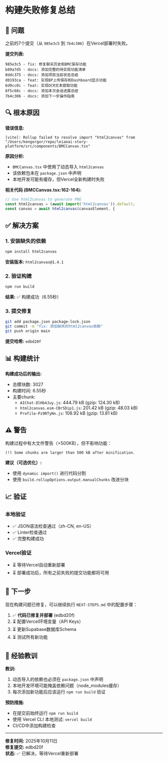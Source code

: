 # 构建失败修复总结

## 🔴 问题

之前的7个提交（从 `985e3c5` 到 `7b4c306`）在Vercel部署时失败。

**提交列表:**
```
985e3c5 - fix: 修复聊天历史和BMC保存功能
b89a7d5 - docs: 添加完整的待实现功能清单
0ddc375 - docs: 添加项目当前状态总结
d0193ca - feat: 实现BP上传保存和Dashboard显示功能
6d9cc0c - feat: 实现OCR文本提取功能
8f5c68c - docs: 添加本次会话进展总结
7b4c306 - docs: 添加下一步操作指南
```

## 🔍 根本原因

**错误信息:**
```
[vite]: Rollup failed to resolve import "html2canvas" from 
"/Users/kengorgor/repo/leiaoai-story-platform/src/components/BMCCanvas.tsx"
```

**原因分析:**
- `BMCCanvas.tsx` 中使用了动态导入 `html2canvas`
- 该依赖包未在 `package.json` 中声明
- 本地开发可能有缓存，但Vercel全新构建时失败

**相关代码 (BMCCanvas.tsx:162-164):**
```typescript
// Use html2canvas to generate PNG
const html2canvas = (await import('html2canvas')).default;
const canvas = await html2canvas(canvasElement, {
```

## ✅ 解决方案

### 1. 安装缺失的依赖
```bash
npm install html2canvas
```

**安装版本:** `html2canvas@1.4.1`

### 2. 验证构建
```bash
npm run build
```

**结果:** ✅ 构建成功（6.55秒）

### 3. 提交修复
```bash
git add package.json package-lock.json
git commit -m "fix: 添加缺失的html2canvas依赖"
git push origin main
```

**提交哈希:** `edbd20f`

## 📊 构建统计

**构建成功后的输出:**
- 总模块数: 3027
- 构建时间: 6.55秒
- 主要chunk:
  - `AIChat-DlHb4Juy.js`: 444.79 kB (gzip: 124.30 kB)
  - `html2canvas.esm-CBrSDip1.js`: 201.42 kB (gzip: 48.03 kB)
  - `Profile-Pz9RTyNn.js`: 108.92 kB (gzip: 13.81 kB)

## ⚠️ 警告

构建过程中有大文件警告（>500KB），但不影响功能：
```
(!) Some chunks are larger than 500 kB after minification.
```

**建议（可选优化）:**
- 使用 `dynamic import()` 进行代码分割
- 使用 `build.rollupOptions.output.manualChunks` 改进分块

## 📈 验证

### 本地验证
- ✅ JSON语法检查通过（zh-CN, en-US）
- ✅ Linter检查通过
- ✅ 完整构建成功

### Vercel验证
- ⏳ 等待Vercel自动重新部署
- ⏳ 部署成功后，所有之前失败的提交功能都将可用

## 🎯 下一步

现在构建问题已修复，可以继续执行 `NEXT-STEPS.md` 中的配置步骤：

1. ✅ **代码已修复并部署** (edbd20f)
2. ⏳ 配置Vercel环境变量（API Keys）
3. ⏳ 更新Supabase数据库Schema
4. ⏳ 测试所有新功能

## 📝 经验教训

**教训:**
1. 动态导入的依赖也必须在 `package.json` 中声明
2. 本地开发环境可能掩盖依赖问题（node_modules缓存）
3. 每次添加新功能后应该运行 `npm run build` 验证

**预防措施:**
- 在提交前始终运行 `npm run build`
- 使用 Vercel CLI 本地测试: `vercel build`
- CI/CD中添加构建检查

---

**修复时间:** 2025年10月11日  
**修复提交:** edbd20f  
**状态:** ✅ 已解决，等待Vercel重新部署

